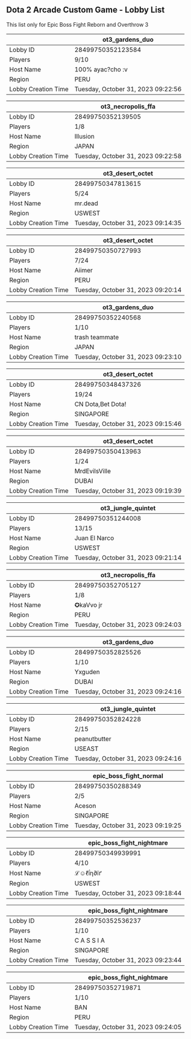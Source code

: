 ## Dota 2 Arcade Custom Game - Lobby List

This list only for Epic Boss Fight Reborn and Overthrow 3

|  | ot3_gardens_duo |
| ------ | ------ |
| Lobby ID | 28499750352123584 |
| Players | 9/10 |
| Host Name | 100% ayac?cho :v |
| Region | PERU |
| Lobby Creation Time | Tuesday, October 31, 2023 09:22:56 |


|  | ot3_necropolis_ffa |
| ------ | ------ |
| Lobby ID | 28499750352139505 |
| Players | 1/8 |
| Host Name | Illusion |
| Region | JAPAN |
| Lobby Creation Time | Tuesday, October 31, 2023 09:22:58 |


|  | ot3_desert_octet |
| ------ | ------ |
| Lobby ID | 28499750347813615 |
| Players | 5/24 |
| Host Name | mr.dead |
| Region | USWEST |
| Lobby Creation Time | Tuesday, October 31, 2023 09:14:35 |


|  | ot3_desert_octet |
| ------ | ------ |
| Lobby ID | 28499750350727993 |
| Players | 7/24 |
| Host Name | Aiimer |
| Region | PERU |
| Lobby Creation Time | Tuesday, October 31, 2023 09:20:14 |


|  | ot3_gardens_duo |
| ------ | ------ |
| Lobby ID | 28499750352240568 |
| Players | 1/10 |
| Host Name | trash teammate |
| Region | JAPAN |
| Lobby Creation Time | Tuesday, October 31, 2023 09:23:10 |


|  | ot3_desert_octet |
| ------ | ------ |
| Lobby ID | 28499750348437326 |
| Players | 19/24 |
| Host Name | CN Dota,Bet Dota! |
| Region | SINGAPORE |
| Lobby Creation Time | Tuesday, October 31, 2023 09:15:46 |


|  | ot3_desert_octet |
| ------ | ------ |
| Lobby ID | 28499750350413963 |
| Players | 1/24 |
| Host Name | MrdEvilsVille |
| Region | DUBAI |
| Lobby Creation Time | Tuesday, October 31, 2023 09:19:39 |


|  | ot3_jungle_quintet |
| ------ | ------ |
| Lobby ID | 28499750351244008 |
| Players | 13/15 |
| Host Name | Juan El Narco |
| Region | USWEST |
| Lobby Creation Time | Tuesday, October 31, 2023 09:21:14 |


|  | ot3_necropolis_ffa |
| ------ | ------ |
| Lobby ID | 28499750352705127 |
| Players | 1/8 |
| Host Name | ✪kaVvo jr |
| Region | PERU |
| Lobby Creation Time | Tuesday, October 31, 2023 09:24:03 |


|  | ot3_gardens_duo |
| ------ | ------ |
| Lobby ID | 28499750352825526 |
| Players | 1/10 |
| Host Name | Yxguden |
| Region | DUBAI |
| Lobby Creation Time | Tuesday, October 31, 2023 09:24:16 |


|  | ot3_jungle_quintet |
| ------ | ------ |
| Lobby ID | 28499750352824228 |
| Players | 2/15 |
| Host Name | peanutbutter |
| Region | USEAST |
| Lobby Creation Time | Tuesday, October 31, 2023 09:24:16 |


|  | epic_boss_fight_normal |
| ------ | ------ |
| Lobby ID | 28499750350288349 |
| Players | 2/5 |
| Host Name | Aceson |
| Region | SINGAPORE |
| Lobby Creation Time | Tuesday, October 31, 2023 09:19:25 |


|  | epic_boss_fight_nightmare |
| ------ | ------ |
| Lobby ID | 28499750349939991 |
| Players | 4/10 |
| Host Name | ℒ☺ℓḯη∂їґ |
| Region | USWEST |
| Lobby Creation Time | Tuesday, October 31, 2023 09:18:44 |


|  | epic_boss_fight_nightmare |
| ------ | ------ |
| Lobby ID | 28499750352536237 |
| Players | 1/10 |
| Host Name | C A S S I A |
| Region | SINGAPORE |
| Lobby Creation Time | Tuesday, October 31, 2023 09:23:44 |


|  | epic_boss_fight_nightmare |
| ------ | ------ |
| Lobby ID | 28499750352719871 |
| Players | 1/10 |
| Host Name | BAN |
| Region | PERU |
| Lobby Creation Time | Tuesday, October 31, 2023 09:24:05 |


